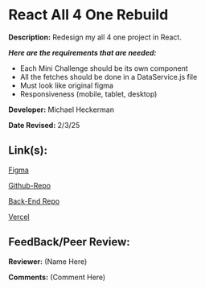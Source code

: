 # React All 4 One Rebuild

**Description:** Redesign my all 4 one project in React.

***Here are the requirements that are needed:***
- Each Mini Challenge should be its own component
- All the fetches should be done in a DataService.js file
- Must look like original figma
- Responsiveness (mobile, tablet, desktop)



**Developer:** Michael Heckerman

**Date Revised:** 2/3/25


## Link(s):

[Figma](https://www.figma.com/design/vXiOC9q7t3WcLdraKv8OET/All4One?node-id=0-1&p=f&t=7KT1uYNLazR1rIWP-0)

[Github-Repo](https://github.com/mkheck13/react-all-4-one)

[Back-End Repo](https://github.com/mkheck13/AllForOneApi)

[Vercel](https://react-all-4-one.vercel.app/)

## FeedBack/Peer Review: 

**Reviewer:** (Name Here)

**Comments:** (Comment Here)
